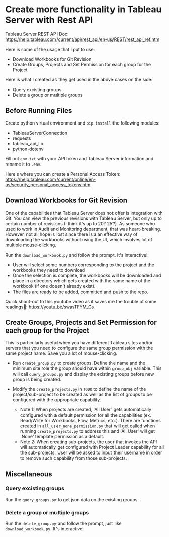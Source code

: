 # Create more functionality in Tableau Server with Rest API
Tableau Server REST API Doc: https://help.tableau.com/current/api/rest_api/en-us/REST/rest_api_ref.htm

Here is some of the usage that I put to use:
- Download Workbooks for Git Revision
- Create Groups, Projects and Set Permission for each group for the Project

Here is what I created as they get used in the above cases on the side:
- Query excisting groups
- Delete a group or multiple groups 

## Before Running Files
Create python virtual environment and `pip install` the following modules:
- TableauServerConnection
- requests
- tableau_api_lib
- python-dotenv

Fill out `env.txt` with your API token and Tableau Server information and rename it to `.env`.

Here's where you can create a Personal Access Token: https://help.tableau.com/current/online/en-us/security_personal_access_tokens.htm  

## Download Workbooks for Git Revision
One of the capabilities that Tableau Server does not offer is integration with Git. You can view the previous revisions with Tableau Server, but only up to certain number of revisions (I think it's up to 20? 25?). As someone who used to work in Audit and Monitoring department, that was heart-breaking. However, not all hope is lost since there is a an effective way of downloading the workbooks without using the UI, which involves lot of multiple mouse-clicking.

Run the `download_workbook.py` and follow the prompt. It's interactive!
- User will select some numbers corresponding to the project and the workbooks they need to download
- Once the selection is complete, the workbooks will be downloaded and place in a directory which gets created with the same name of the workbook (if one doesn't already exist).
- The files are ready to be added, committed and push to the repo. 

Quick shout-out to this youtube video as it saves me the trouble of some readings🤫: https://youtu.be/swasTFYM_Gs

## Create Groups, Projects and Set Permission for each group for the Project
This is particularly useful when you have different Tableau sites and/or servers that you need to configure the same group permission with the same project name. Save you a lot of mouse-clicking.

- Run `create_group.py` to create groups. Define the name and the minimum site role the group should have within `group_obj` variable. This will call `query_groups.py` and display the existing groups before new group is being created.

- Modify the `create_projects.py` in `TODO` to define the name of the project/sub-project to be created as well as the list of groups to be configured with the appropriate capability. 
    - Note 1: When projects are created, 'All User' gets automatically configured with a default permission for all the capabilities (ex. Read/Write for Workbooks, Flow, Metrics, etc.). There are functions created in `all_user_none_permission.py` that will get called when running `create_projects.py` to address this and 'All User' will get 'None' template permission as a default.
    - Note 2: When creating sub-projects, the user that invokes the API will automatically get configured with Project Leader capability for all the sub-projects. User will be asked to input their username in order to remove such capability from those sub-projects.

## Miscellaneous
### Query excisting groups
Run the `query_groups.py` to get json data on the existing groups.

### Delete a group or multiple groups 
Run the `delete_group.py` and follow the prompt, just like `download_workbook.py`. It's interactive!